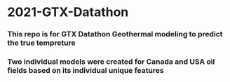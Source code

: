 # 2021-GTX-Datathon
### This repo is for GTX Datathon Geothermal modeling to predict the true tempreture
### Two individual models were created for Canada and  USA oil fields based on its individual unique features 

